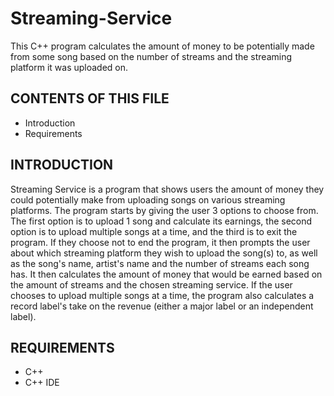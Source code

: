 # Streaming-Service
This C++ program calculates the amount of money to be potentially made from some song based on the number of streams and the streaming platform it was uploaded on.

CONTENTS OF THIS FILE
---------------------

 * Introduction
 * Requirements


INTRODUCTION
------------

Streaming Service is a program that shows users the amount of money they could potentially make from uploading songs on various streaming platforms. The program starts by giving the user 3 options to choose from. The first option is to upload 1 song and calculate its earnings, the second option is to upload multiple songs at a time, and the third is to exit the program. If they choose not to end the program, it then prompts the user about which streaming platform they wish to upload the song(s) to, as well as the song's name, artist's name and the number of streams each song has. It then calculates the amount of money that would be earned based on the amount of streams and the chosen streaming service. If the user chooses to upload multiple songs at a time, the program also calculates a record label's take on the revenue (either a major label or an independent label).

REQUIREMENTS
------------

- C++
- C++ IDE
